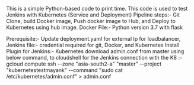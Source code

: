 This is a simple Python-based code to print time. 
This code is used to test Jenkins with Kubernetes (Service and Deployment)
Pipeline steps:- Git Clone, build Docker image, Push docker image to Hub, and Deploy to Kubernetes using hub image.
 Docker File:- Python version 3.7 with flask

Prerequisite:- 
Update deployment.yaml for external Ip for loadbalancer,
Jenkins file:- credential required for git, Docker, and Kubernetes 
Install Plugin for Jenkins:- Kubernetes
download admin.conf from master using below command, to cloudshell for the Jenkins connection with the K8 :- 
gcloud compute ssh --zone "asia-south2-a" "master" --project "kubernetestestmayank" --command "sudo cat /etc/kubernetes/admin.conf" > admin.conf
